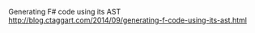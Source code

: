 Generating F# code using its AST
http://blog.ctaggart.com/2014/09/generating-f-code-using-its-ast.html
